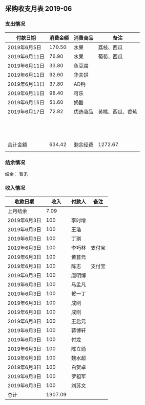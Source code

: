 ## 采购收支月表 2019-06

### 支出情况

| 付款日期     | 消费金额 | 消费商品     | 备注    |
| ------------ | -------- | ------------ | ------- |
| 2019年6月5日 | 170.50 | 水果 | 荔枝、西瓜 |
| 2019年6月11日 | 76.90 | 水果 | 葡萄、西瓜 |
| 2019年6月11日 | 33.80 | 鱼豆腐 |      |
| 2019年6月11日 | 92.60 | 华夫饼 |      |
| 2019年6月11日 | 37.80 | AD钙 |      |
| 2019年6月11日 | 98.40 | 可乐 |      |
| 2019年6月15日 | 51.60 | 奶酪 |      |
| 2019年6月17日 | 72.82 | 优选商品 | 黄桃、西瓜、香蕉 |
|          |         |        |      |
|          |         |        |      |
|          |         |        |      |
|          |         |        |      |
|          |         |        |      |
|          |         |        |      |
|          |          |          |      |
|          |          |          |      |
|          |          |          |      |
|          |          |          |      |
|          |          |          |      |
|          |          |          |      |
|          |          |          |      |
| 合计金额     | 634.42 | 剩余经费     | 1272.67 |
|              |          |              |         |



### 结余情况

 结余： 暂无




### 收入情况

| 收款日期 | 收入    | 付款人 | 备注 |
| -------- | ------- | ------ | ---- |
| 上月结余 | 7.09 |          |      |
| 2019年6月3日 | 100 | 李时增 |      |
| 2019年6月3日 | 100 | 王浩 |      |
| 2019年6月3日 | 100 | 丁琪 |      |
| 2019年6月3日 | 100 | 李巧林 | 支付宝 |
| 2019年6月3日 | 100 | 黄首元 |      |
| 2019年6月3日 | 100 | 陈志 | 支付宝 |
| 2019年6月3日 | 100 | 唐明博 |      |
| 2019年6月3日 | 100 | 马孟凡 |      |
| 2019年6月3日 | 100 | 贺一丁 |      |
| 2019年6月3日 | 100 | 成刚 |      |
| 2019年6月3日 | 100 | 成刚 |      |
| 2019年6月3日 | 100 | 王启元 |      |
| 2019年6月3日 | 100 | 蒋博轩 |      |
| 2019年6月3日 | 100 | 付龙 |      |
| 2019年6月3日 | 100      | 陈立勋   |      |
| 2019年6月3日 | 100 | 魏水超 |      |
| 2019年6月3日 | 100 | 白贺卓 |      |
| 2019年6月3日 | 100 | 罗祖军 |      |
| 2019年6月3日 | 100 | 刘苏文 |      |
| 总计     | 1907.09 |        |      |